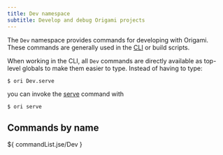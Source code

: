 ```yaml
---
title: Dev namespace
subtitle: Develop and debug Origami projects
---
```


The `Dev` namespace provides commands for developing with Origami. These commands are generally used in the [CLI](/cli) or build scripts.

When working in the CLI, all `Dev` commands are directly available as top-level globals to make them easier to type. Instead of having to type:

```console
$ ori Dev.serve
```

you can invoke the [serve](serve.html) command with

```console
$ ori serve
```

## Commands by name

${ commandList.jse/Dev }
